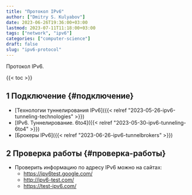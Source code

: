 ```yaml
---
title: "Протокол IPv6"
author: ["Dmitry S. Kulyabov"]
date: 2023-06-26T19:36:00+03:00
lastmod: 2023-07-11T11:18:00+03:00
tags: ["network", "ipv6"]
categories: ["computer-science"]
draft: false
slug: "ipv6-protocol"
---
```


Протокол IPv6.

<!--more-->

{{< toc >}}


## <span class="section-num">1</span> Подключение {#подключение}

-   [Технологии туннелирования IPv6]({{< relref "2023-05-26-ipv6-tunneling-technologies" >}})
-   [IPv6. Туннелирование. 6to4]({{< relref "2023-05-30-ipv6-tunneling-6to4" >}})
-   [Брокеры IPv6]({{< relref "2023-06-26-ipv6-tunnelbrokers" >}})


## <span class="section-num">2</span> Проверка работы {#проверка-работы}

-   Проверить информацию по адресу IPv6 можно на сайтах:
    -   <https://ipv6test.google.com/>
    -   <http://ipv6-test.com/>
    -   <https://test-ipv6.com/>
